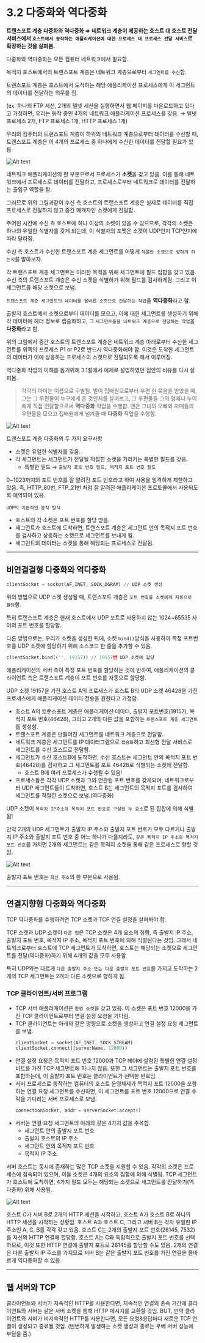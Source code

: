 # 3.2 다중화와 역다중화

**트랜스포트 계층 다중화와 역다중화 ⇒ 네트워크 계층이 제공하는 호스트 대 호스트 전달 서비스에서 `호스트에서 동작하는 애플리케이션에 대한 프로세스 대 프로세스 전달 서비스`로 확장하는 것을 살펴봄.**

다중화와 역다중화는 모든 컴퓨터 네트워크에서 필요함.

목적지 호스트에서의 트랜스포트 계층은 네트워크 계층으로부터 `세그먼트를 수신`함.

트랜스포트 계층은 호스트에서 도작하는 해당 애플리케이션 프로세스에게 이 세그먼트의 데이터를 전달하는 의무를 짐.

(ex. 하나의 FTP 세션, 2개의 텔넷 세션을 실행하면서 웹 페이지를 다운로드하고 있다고 가정하면, 우리는 동작 중인 4개의 네트워크 애플리케이션 프로세스를 갖음. → 텔넷 프로세스 2개, FTP 프로세스 1개, HTTP 프로세스 1개)

우리의 컴퓨터의 트랜스포트 계층이 하위의 네트워크 계층으로부터 데이터를 수신할 때, 트랜스포트 계층은 이 4개의 프로세스 중 하나에게 수신한 데이터를 전달할 필요가 있음.

![Alt text](image/3.2.1.png)

네트워크 애플리케이션의 한 부분으로서 프로세스가 **소켓**을 갖고 있음. 이를 통해 네트워크에서 프로세스로 데이터를 전달하고, 프로세스로부터 네트워크로 데이터를 전달하는 출입구 역할을 함.

그러므로 위의 그림과같이 수신 측 호스트의 트랜스포트 계층은 실제로 데이터를 직접 프로세스로 전달하지 않고 중간 매개자인 소켓에게 전달함.

주어진 시간에 수신 측 호스트에 하나 이상의 소켓이 있을 수 있으므로, 각각의 소켓은 하나의 유일한 식별자를 갖게 되는데, 이 식별자의 포맷은 소켓이 UDP인지 TCP인지에 따라 달라짐.

수신 측 호스트가 수신한 트랜스포트 계층 세그먼트를 어떻게 `적절한 소켓으로 향하게 하는지`를 알아보자.

각 트랜스포트 계층 세그먼트는 이러한 목적을 위해 세그먼트에 필드 집합을 갖고 있음. 수신 측의 트랜스포트 계층은 수신 소켓을 식별하기 위해 필드를 검사하게됨. 그리고 이 세그먼트를 해당 소켓으로 보냄.

`트랜스포트 계층 세그먼트의 데이터를 올바른 소켓으로 전달하는 작업`을 **역다중화**라고 함.

출발지 호스트에서 소켓으로부터 데이터를 모으고, 이에 대한 세그먼트를 생성하기 위해 각 데이터에 헤더 정보로 캡슐화하고, 그 `세그먼트들을 네트워크 계층으로 전달하는 작업`을 **다중화**라고 함.

위의 그림에서 중간 호스트의 트랜스포트 계층은 네트워크 계층 아래로부터 수신한 세그먼트를 위쪽의 프로세스 P1 or P2로 반드시 역다중화해야 함. 이것은 도착한 세그먼트의 데이터가 이에 상응하는 프로세스의 소켓으로 전달되도록 해서 이루어짐.

역다중화 작업의 이해를 돕기위해 3.1절에서 예제로 설명하였던 집안의 비유를 다시 살펴봄.

> 각각의 아이는 이름으로 구별됨. 빌이 집배원으로부터 우편 한 묶음을 받았을 때, 그는 그 우편물이 누구에게 온 것인지를 살펴보고, 그 우편물을 그의 형제나 누이에게 직접 전달함으로써 **역다중화** 작업을 수행함. 앤은 그녀의 오빠와 자매들의 우편물을 모으고 집배원에게 넘겨줄 때 **다중화** 작업을 수행함.

![Alt text](image/3.2.2.png)

트랜스포트 계층 다중화의 두 가지 요구사항

- 소켓은 유일한 식별자를 갖음.
- 각 세그먼트는 세그먼트가 전달될 적절한 소켓을 가리키는 특별한 필드를 갖음.
  - 특별한 필드 → `출발지 포트 번호 필드, 목적지 포트 번호 필드`

0~1023까지의 포트 번호를 잘 알려진 포트 번호라고 하여 사용을 엄격하게 제한하고 있음. 즉, HTTP_80번, FTP_21번 처럼 잘 알려진 애플리케이션 프로토콜에서 사용되도록 예약되어 있음.

`UDP의 기본적인 동작 방식`

- 호스트의 각 소켓은 포트 번호를 할당 받음.
- 세그먼트가 호스트에 도착하면, 트랜스포트 계층은 세그먼트 안의 목적지 포트 번호를 검사하고 상응하는 소켓으로 세그먼트를 보내게 됨.
- 세그먼트의 데이터는 소켓을 통해 해당되는 프로세스로 전달됨.

---

## 비연결결형 다중화와 역다중화

```python
clientSocket = socket(AF_INET, SOCK_DGRAM) // UDP 소켓 생성
```

위의 방법으로 UDP 소켓 생성될 때, 트랜스포트 계층은 `포트 번호를 소켓에게 자동으로 할당`함.

특히 트랜스포트 계층은 현재 호스트에서 UDP 포트로 사용하지 않는 1024~65535 사이의 포트 번호를 할당함.

다른 방법으로는, 우리가 소켓을 생성한 뒤에, 소켓 `bind()`방식을 사용하여 특정 포트번호를 UDP 소켓에 할당하기 위해 소스코드 한 줄을 추가할 수 있음.

```python
clientSocket.bind(('', 19157)) // 19157번 UDP 소켓에 할당
```

애플리케이션의 서버 측이 특정 포트 번호를 할당하는 것에 반하여, 애플리케이션의 클라이언트 측은 트랜스포트 계층이 포트 번호를 자동으로 할당함.

UDP 소켓 19157을 가진 호스트 A의 프로세스가 호스트 B의 UDP 소켓 46428을 가진 프로세스에게 애플리케이션 데이터 전송을 원한다고 가정함.

- 호스트 A의 트랜스포트 계층은 애플리케이션 데이터, 출발지 포트번호(19157), 목적지 포트 번호(46428), 그리고 2개의 다른 값을 포함하는 `트랜스포트 계층 세그먼트`를 생성함.
- 트랜스포트 계층은 만들어진 세그먼트를 네트워크 계층으로 전달함.
- 네트워크 계층은 세그먼트를 IP 데이터그램으로 `캡슐화`하고 최선형 전달 서비스로 세그먼트를 수신 호스트로 전달함.
- 세그먼트가 수신 호스트B에 도착하면, 수신 호스트는 세그먼트 안의 목적지 포트 번호(46428)를 검사하고 그 세그먼트를 포트 46428로 식별되는 소켓에 전달함.
  - 호스트 B에 여러 프로세스가 수행될 수 있음!
- 프로세스들은 각각 UDP 소켓과 그와 연관된 포트 번호를 갖게되며, 네트워크로부터 UDP 세그먼트들이 도착하면, 호스트 B는 세그먼트의 목적지 포트를 검사하여 세그먼트를 적절한 소켓으로 보냄.(역다중화)

UDP 소켓이 `목적지 IP주소와 목적지 포트 번호로 구성된 두 요소`로 된 집합에 의해 식별됨!

만약 2개의 UDP 세그먼트가 출발지 IP 주소와 출발지 포트 번호가 모두 다르거나 출발지 IP 주소와 출발지 포트 번호 중 어느 하나가 다를지라도, `같은 목적지 IP 주소와 목적지 포트 번호`를 가지면 2개의 세그먼트는 같은 목적지 소켓을 통해 같은 프로세스로 향할 것임.

![Alt text](image/3.2.3.png)

출발지 포트 번호는 `회신 주소`의 한 부분으로 사용됨.

---

## 연결지향형 다중화와 역다중화

TCP 역다중화를 수행하려면 TCP 소켓과 TCP 연결 설정을 살펴봐야 함.

TCP 소켓과 UDP 소켓이 `다른 점`은 TCP 소켓은 4개 요소의 집합, 즉 출발지 IP 주소, 출발지 포트 번호, 목적지 IP 주소, 목적지 포트 번호에 의해 식별된다는 것임. 그래서 네트워크로부터 호스트에 TCP 세그먼트가 도착하면, 호스트는 해당되는 소켓으로 세그먼트를 전달(역다중화)하기 위해 4개의 값을 모두 사용함.

특히 UDP와는 다르게 `다른 출발지 주소 또는 다른 출발지 포트 번호`를 가지고 도착하는 2개의 TCP 세그먼트는 2개의 다른 소켓으로 향하게 됨.

### TCP 클라이언트/서버 프로그램

- TCP 서버 애플리케이션은 `환영 소켓`을 갖고 있음. 이 소켓은 포트 번호 12000을 가진 TCP 클라이언트로부터 연결 설정 요청을 기다림.
- TCP 클라이언트는 아래와 같은 명령으로 소켓을 생성하고 연결 설정 요청 세그먼트를 보냄.
  ```python
  clientSocket = socket(AF_INET, SOCK_STREAM)
  clientSocket.connect((serverName, 12000))
  ```
- 연결 설정 요청은 목적지 포트 번호 12000과 TCP 헤더에 설정된 특별한 연결 설정 비트를 가진 TCP 세그먼트에 지나지 않음. 또한 그 세그먼트는 출발지 포트 번호를 포함하는데, 이 출발지 포트 번호는 클라이언트가 선택한 번호임.
- 서버 프로세스로 동작하는 컴퓨터의 호스트 운영체제가 목적지 포트 12000을 포함하는 연결 요청 세그먼트를 수신하면, 이 세그먼트를 포트 번호 12000으로 연결 수락을 기다리는 서버 프로세스로 보냄.
  ```python
  connectionSocket, addr = serverSocket.accept()
  ```
- 서버는 연결 요청 세그먼트의 아래와 같은 4가지 값을 주목함.
  - 세그먼트 안의 출발지 포트 번호
  - 출발지 호스트의 IP 주소
  - 세그먼트 안의 목적지 포트 번호
  - 목적지 IP 주소

서버 호스트는 동시에 존재하는 많은 TCP 소켓을 지원할 수 있음. 각각의 소켓은 프로세스에 접속되어 있으며, 이들 소켓은 4개의 요소의 집합에 의해 식별됨. TCP 세그먼트가 호스트에 도착하면, 4가지 필드 모두는 해당되는 소켓으로 세그먼트를 전달하기(역다중화) 위해 사용됨.

![Alt text](image/3.2.4.png)

호스트 C가 서버 B로 2개의 HTTP 세션을 시작하고, 호스트 A가 호스트 B로 하나의 HTTP 세션을 시작하는 상황임. 호스트 A와 호스트 C, 그리고 서버 B는 각자 유일한 IP 주소인 A, C, B를 각각 갖고 있음. 호스트 C는 2개의 출발지 포트 번호(26145, 7532)를 자신의 HTTP 연결에 할당함. 호스트 A는 C와 독립적으로 출발지 포트 번호를 선택하므로, 이것 또한 HTTP 연결에 출발지 포트로 26145를 할당할 수도 있음. 2개의 연결은 다른 출발지 IP 주소를 가지므로 서버 B는 같은 출발지 포트 번호를 가진 연결을 올바르게 역다중화할 수 있음.

---

## 웹 서버와 TCP

클라이언트와 서버가 지속적인 HTTP를 사용한다면, 지속적인 연결의 존속 기간에 클라이언트와 서버는 같은 서버 소켓을 통해 HTTP 메시지를 교환할 것임. BUT, 만약 클라이언트와 서버가 비지속적인 HTTP를 사용한다면, 모든 요청&응답마다 새로운 TCP 연결이 생성되고 종료될 것임. (빈번하게 발생하는 소켓 생성과 종료는 우베 서버 성능에 부담을 줌.)
